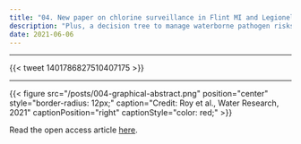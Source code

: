 ```yaml
---
title: "04. New paper on chlorine surveillance in Flint MI and Legionella control out now in Water Research"
description: "Plus, a decision tree to manage waterborne pathogen risks, including in low water use periods such as the COVID-19 pandemic, based on citizen data"
date: 2021-06-06
---
```


------

{{< tweet 1401786827510407175 >}}

------

{{< figure src="/posts/004-graphical-abstract.png" position="center" style="border-radius: 12px;" caption="Credit: Roy et al., Water Research, 2021" captionPosition="right" captionStyle="color: red;" >}}

Read the open access article [here](https://doi.org/10.1016/j.watres.2021.117304).

